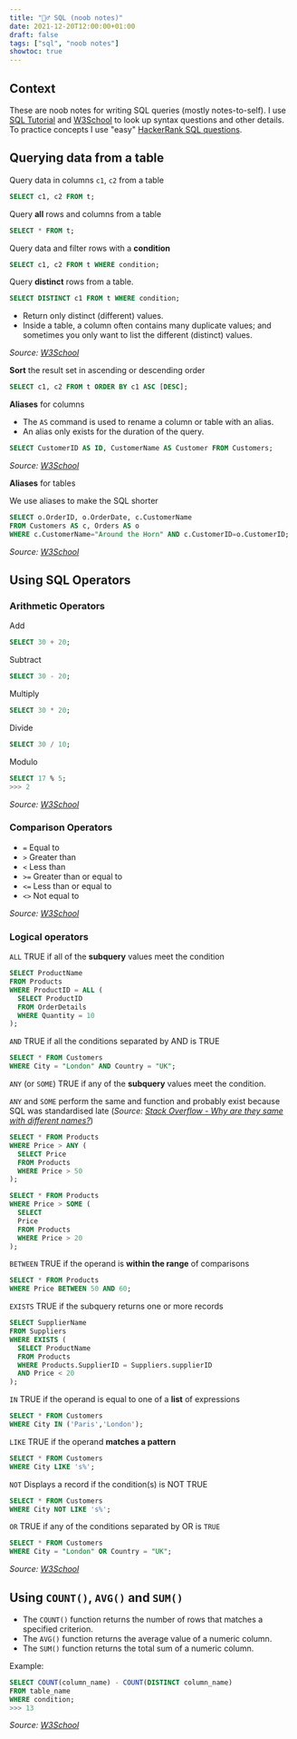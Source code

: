 ```yaml
---
title: "🤷‍♂️ SQL (noob notes)"
date: 2021-12-20T12:00:00+01:00
draft: false
tags: ["sql", "noob notes"]
showtoc: true
---
```


## Context

These are noob notes for writing SQL queries (mostly notes-to-self). I use [SQL Tutorial](https://www.sqltutorial.org/sql-cheat-sheet/) and [W3School](https://www.w3schools.com/sql/) to look up syntax questions and other details. To practice concepts I use "easy" [HackerRank SQL questions](https://www.hackerrank.com/domains/sql).

## Querying data from a table


Query data in columns `c1`, `c2` from a table

```sql
SELECT c1, c2 FROM t;
```

Query **all** rows and columns from a table

```sql
SELECT * FROM t;
```

Query data and filter rows with a **condition**

```sql
SELECT c1, c2 FROM t WHERE condition;
```

Query **distinct** rows from a table.

```sql
SELECT DISTINCT c1 FROM t WHERE condition;
```

- Return only distinct (different) values. 
- Inside a table, a column often contains many duplicate values; and sometimes you only want to list the different (distinct) values.

*Source: [W3School](https://www.w3schools.com/sql/sqldistinct.asp)*

**Sort** the result set in ascending or descending order

```sql
SELECT c1, c2 FROM t ORDER BY c1 ASC [DESC];
```

**Aliases** for columns

- The `AS` command is used to rename a column or table with an alias.
- An alias only exists for the duration of the query.

```sql
SELECT CustomerID AS ID, CustomerName AS Customer FROM Customers;
```

*Source: [W3School](https://www.w3schools.com/sql/sqlrefas.asp)*

**Aliases** for tables

We use aliases to make the SQL shorter

```sql
SELECT o.OrderID, o.OrderDate, c.CustomerName
FROM Customers AS c, Orders AS o
WHERE c.CustomerName="Around the Horn" AND c.CustomerID=o.CustomerID;
```

*Source: [W3School](https://www.w3schools.com/sql/sqlrefas.asp)*

## Using SQL Operators

### Arithmetic Operators

Add

```sql
SELECT 30 + 20;
```

Subtract

```sql
SELECT 30 - 20;
```

Multiply

```sql
SELECT 30 * 20;
```

Divide

```sql
SELECT 30 / 10;
```

Modulo

```sql
SELECT 17 % 5;
>>> 2
```

*Source: [W3School](https://www.w3schools.com/sql/sql_operators.asp)*


### Comparison Operators

* `=`	Equal to	
* `>`	Greater than	
* `<`	Less than	
* `>=`	Greater than or equal to	
* `<=`	Less than or equal to	
* `<>`	Not equal to

*Source: [W3School](https://www.w3schools.com/sql/sql_operators.asp)*


### Logical operators

`ALL`	TRUE if all of the **subquery** values meet the condition	

```sql
SELECT ProductName 
FROM Products
WHERE ProductID = ALL (
  SELECT ProductID 
  FROM OrderDetails 
  WHERE Quantity = 10
);
```

`AND`	TRUE if all the conditions separated by AND is TRUE	

```sql
SELECT * FROM Customers
WHERE City = "London" AND Country = "UK";

```

`ANY`	(or `SOME`) TRUE if any of the **subquery** values meet the condition.

`ANY` and `SOME` perform the same and function and probably exist because SQL was standardised late (*Source: [Stack Overflow - Why are they same with different names?](https://stackoverflow.com/questions/1383988/tsql-some-any-why-are-they-same-with-different-names/38778809)*)

```sql
SELECT * FROM Products
WHERE Price > ANY (
  SELECT Price 
  FROM Products 
  WHERE Price > 50
);
```

```sql
SELECT * FROM Products
WHERE Price > SOME (
  SELECT 
  Price 
  FROM Products 
  WHERE Price > 20
);
```




`BETWEEN`	TRUE if the operand is **within the range** of comparisons

```sql
SELECT * FROM Products
WHERE Price BETWEEN 50 AND 60;
```

`EXISTS`	TRUE if the subquery returns one or more records

```sql
SELECT SupplierName
FROM Suppliers
WHERE EXISTS (
  SELECT ProductName 
  FROM Products 
  WHERE Products.SupplierID = Suppliers.supplierID
  AND Price < 20
);
```

`IN`	TRUE if the operand is equal to one of a **list** of expressions	

```sql
SELECT * FROM Customers
WHERE City IN ('Paris','London');
```

`LIKE`	TRUE if the operand **matches a pattern**

```sql
SELECT * FROM Customers
WHERE City LIKE 's%';
```

`NOT`	Displays a record if the condition(s) is NOT TRUE

```sql
SELECT * FROM Customers
WHERE City NOT LIKE 's%';
```

`OR`	TRUE if any of the conditions separated by OR is `TRUE`

```sql
SELECT * FROM Customers
WHERE City = "London" OR Country = "UK";
```


*Source: [W3School](https://www.w3schools.com/sql/sql_operators.asp)*


## Using `COUNT()`, `AVG()` and `SUM()`

- The `COUNT()` function returns the number of rows that matches a specified criterion.
- The `AVG()` function returns the average value of a numeric column.
- The `SUM()` function returns the total sum of a numeric column. 

Example:

```sql
SELECT COUNT(column_name) - COUNT(DISTINCT column_name)
FROM table_name
WHERE condition;
>>> 13
```

*Source: [W3School](https://www.w3schools.com/sql/sql_count_avg_sum.asp)*